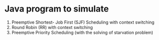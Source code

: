 #	Java program to simulate
 1.  Preemptive Shortest- Job First (SJF) Scheduling with context switching
 2. Round Robin (RR) with context switching
 3. Preemptive Priority Scheduling (with the solving of starvation problem)
